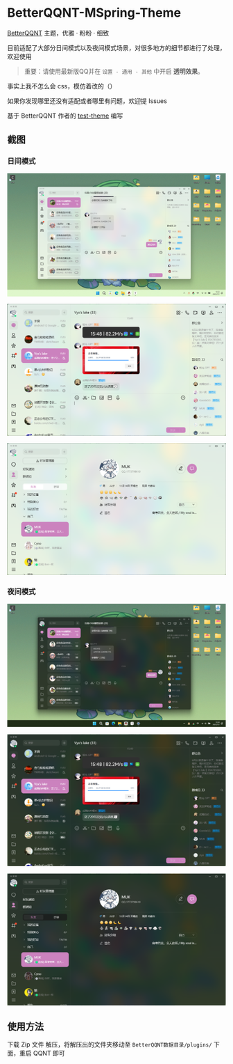 # BetterQQNT-MSpring-Theme

[BetterQQNT](https://github.com/mo-jinran/BetterQQNT) 主题，优雅 · 粉粉 · 细致

目前适配了大部分日间模式以及夜间模式场景，对很多地方的细节都进行了处理，欢迎使用

> 重要：请使用最新版QQ并在 `设置 - 通用 - 其他` 中开启 **透明效果**。

事实上我不怎么会 css，模仿着改的（）

如果你发现哪里还没有适配或者哪里有问题，欢迎提 Issues

基于 BetterQQNT 作者的 [test-theme](https://github.com/mo-jinran/BetterQQNT-test-theme) 编写

## 截图

### 日间模式

![总览 置顶&选中聊天展示](./screenshots/1.png)

![非置顶](./screenshots/3.png)

![联系人](./screenshots/5.png)

### 夜间模式

![总览 置顶&选中聊天展示](./screenshots/2.png)

![非置顶](./screenshots/4.png)

![联系人](./screenshots/6.png)

## 使用方法

下载 Zip 文件 解压，将解压出的文件夹移动至 `BetterQQNT数据目录/plugins/` 下面，重启 QQNT 即可
